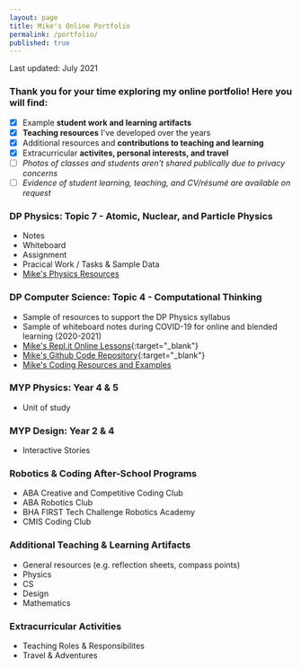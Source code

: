 ```yaml
---
layout: page
title: Mike's Online Portfolio
permalink: /portfolio/
published: true
---
```

Last updated: July 2021

### Thank you for your time exploring my online portfolio! Here you will find:
- [x] Example **student work and learning artifacts**
- [x] **Teaching resources** I've developed over the years
- [x] Additional resources and **contributions to teaching and learning**
- [x] Extracurricular **activites, personal interests, and travel**
- [ ] *Photos of classes and students aren't shared publically due to privacy concerns*
- [ ] *Evidence of student learning, teaching, and CV/résumé are available on request*

### DP Physics: Topic 7 - Atomic, Nuclear, and Particle Physics
- Notes
- Whiteboard
- Assignment
- Pracical Work / Tasks & Sample Data
- [Mike's Physics Resources](https://mvpoirier.github.io/coding/)

### DP Computer Science: Topic 4 - Computational Thinking
- Sample of resources to support the DP Physics syllabus
- Sample of whiteboard notes during COVID-19 for online and blended learning (2020-2021)
- [Mike's Repl.it Online Lessons](https://repl.it/@mpoirier){:target="_blank"}
- [Mike's Github Code Repository](https://github.com/mvpoirier){:target="_blank"}
- [Mike's Coding Resources and Examples](https://mvpoirier.github.io/coding/)

### MYP Physics: Year 4 & 5
- Unit of study

### MYP Design: Year 2 & 4
- Interactive Stories

### Robotics & Coding After-School Programs
- ABA Creative and Competitive Coding Club
- ABA Robotics Club
- BHA FIRST Tech Challenge Robotics Academy
- CMIS Coding Club

### Additional Teaching & Learning Artifacts
- General resources (e.g. reflection sheets, compass points)
- Physics
- CS
- Design
- Mathematics

### Extracurricular Activities
- Teaching Roles & Responsibilites
- Travel & Adventures
